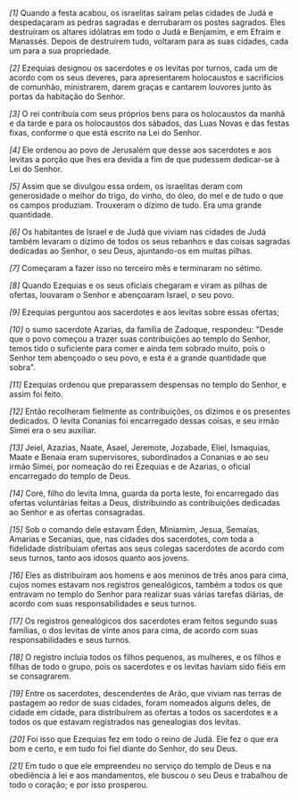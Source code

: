 *[1]* Quando a festa acabou, os israelitas saíram pelas cidades de Judá e despedaçaram as pedras sagradas e derrubaram os postes sagrados. Eles destruíram os altares idólatras em todo o Judá e Benjamim, e em Efraim e Manassés. Depois de destruírem tudo, voltaram para as suas cidades, cada um para a sua propriedade.

*[2]* Ezequias designou os sacerdotes e os levitas por turnos, cada um de acordo com os seus deveres, para apresentarem holocaustos e sacrifícios de comunhão, ministrarem, darem graças e cantarem louvores junto às portas da habitação do Senhor.

*[3]* O rei contribuía com seus próprios bens para os holocaustos da manhã e da tarde e para os holocaustos dos sábados, das Luas Novas e das festas fixas, conforme o que está escrito na Lei do Senhor.

*[4]* Ele ordenou ao povo de Jerusalém que desse aos sacerdotes e aos levitas a porção que lhes era devida a fim de que pudessem dedicar-se à Lei do Senhor.

*[5]* Assim que se divulgou essa ordem, os israelitas deram com generosidade o melhor do trigo, do vinho, do óleo, do mel e de tudo o que os campos produziam. Trouxeram o dízimo de tudo. Era uma grande quantidade.

*[6]* Os habitantes de Israel e de Judá que viviam nas cidades de Judá também levaram o dízimo de todos os seus rebanhos e das coisas sagradas dedicadas ao Senhor, o seu Deus, ajuntando-os em muitas pilhas.

*[7]* Começaram a fazer isso no terceiro mês e terminaram no sétimo.

*[8]* Quando Ezequias e os seus oficiais chegaram e viram as pilhas de ofertas, louvaram o Senhor e abençoaram Israel, o seu povo.

*[9]* Ezequias perguntou aos sacerdotes e aos levitas sobre essas ofertas;

*[10]* o sumo sacerdote Azarias, da família de Zadoque, respondeu: "Desde que o povo começou a trazer suas contribuições ao templo do Senhor, temos tido o suficiente para comer e ainda tem sobrado muito, pois o Senhor tem abençoado o seu povo, e esta é a grande quantidade que sobra".

*[11]* Ezequias ordenou que preparassem despensas no templo do Senhor, e assim foi feito.

*[12]* Então recolheram fielmente as contribuições, os dízimos e os presentes dedicados. O levita Conanias foi encarregado dessas coisas, e seu irmão Simei era o seu auxiliar.

*[13]* Jeiel, Azazias, Naate, Asael, Jeremote, Jozabade, Eliel, Ismaquias, Maate e Benaia eram supervisores, subordinados a Conanias e ao seu irmão Simei, por nomeação do rei Ezequias e de Azarias, o oficial encarregado do templo de Deus.

*[14]* Coré, filho do levita Imna, guarda da porta leste, foi encarregado das ofertas voluntárias feitas a Deus, distribuindo as contribuições dedicadas ao Senhor e as ofertas consagradas.

*[15]* Sob o comando dele estavam Éden, Miniamim, Jesua, Semaías, Amarias e Secanias, que, nas cidades dos sacerdotes, com toda a fidelidade distribuíam ofertas aos seus colegas sacerdotes de acordo com seus turnos, tanto aos idosos quanto aos jovens.

*[16]* Eles as distribuíram aos homens e aos meninos de três anos para cima, cujos nomes estavam nos registros genealógicos, também a todos os que entravam no templo do Senhor para realizar suas várias tarefas diárias, de acordo com suas responsabilidades e seus turnos.

*[17]* Os registros genealógicos dos sacerdotes eram feitos segundo suas famílias, o dos levitas de vinte anos para cima, de acordo com suas responsabilidades e seus turnos.

*[18]* O registro incluía todos os filhos pequenos, as mulheres, e os filhos e filhas de todo o grupo, pois os sacerdotes e os levitas haviam sido fiéis em se consagrarem.

*[19]* Entre os sacerdotes, descendentes de Arão, que viviam nas terras de pastagem ao redor de suas cidades, foram nomeados alguns deles, de cidade em cidade, para distribuírem as ofertas a todos os sacerdotes e a todos os que estavam registrados nas genealogias dos levitas.

*[20]* Foi isso que Ezequias fez em todo o reino de Judá. Ele fez o que era bom e certo, e em tudo foi fiel diante do Senhor, do seu Deus.

*[21]* Em tudo o que ele empreendeu no serviço do templo de Deus e na obediência à lei e aos mandamentos, ele buscou o seu Deus e trabalhou de todo o coração; e por isso prosperou.

